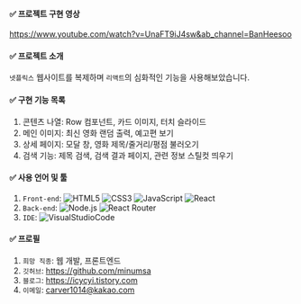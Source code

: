 #### ✅ 프로젝트 구현 영상

https://www.youtube.com/watch?v=UnaFT9iJ4sw&ab_channel=BanHeesoo

#### ✅ 프로젝트 소개

`넷플릭스` 웹사이트를 복제하며 `리액트`의 심화적인 기능을 사용해보았습니다.

#### ✅ 구현 기능 목록

1. 콘텐츠 나열: Row 컴포넌트, 카드 이미지, 터치 슬라이드
2. 메인 이미지: 최신 영화 랜덤 출력, 예고편 보기
3. 상세 페이지: 모달 창, 영화 제목/줄거리/평점 불러오기
4. 검색 기능: 제목 검색, 검색 결과 페이지, 관련 정보 스틸컷 띄우기

#### ✅ 사용 언어 및 툴

1. `Front-end`: <img alt="HTML5" src="https://img.shields.io/badge/html5-%23E34F26.svg?style=for-the-badge&logo=html5&logoColor=white"/> <img alt="CSS3" src="https://img.shields.io/badge/css3-%231572B6.svg?style=for-the-badge&logo=css3&logoColor=white"/> <img alt="JavaScript" src="https://img.shields.io/badge/javascript-%23323330.svg?style=for-the-badge&logo=javascript&logoColor=%23F7DF1E"/> <img alt="React" src="https://img.shields.io/badge/react-%2320232a.svg?style=for-the-badge&logo=react&logoColor=%2361DAFB"/>
2. `Back-end`: <img alt="Node.js" src="https://img.shields.io/badge/Node.js-339933.svg?style=for-the-badge&logo=Node.js&logoColor=white"/> <img alt="React Router" src="https://img.shields.io/badge/React Router-black.svg?style=for-the-badge&logo=React Router&logoColor=CA4245"/>
3. `IDE`: <img alt="VisualStudioCode" src="https://img.shields.io/badge/VisualStudioCode-007ACC.svg?style=for-the-badge&logo=VisualStudioCode&logoColor=white"/>

#### ✅ 프로필

1. `희망 직종`: 웹 개발, 프론트엔드
2. `깃허브`: https://github.com/minumsa
3. `블로그`: https://icycyi.tistory.com
4. `이메일`: carver1014@kakao.com
